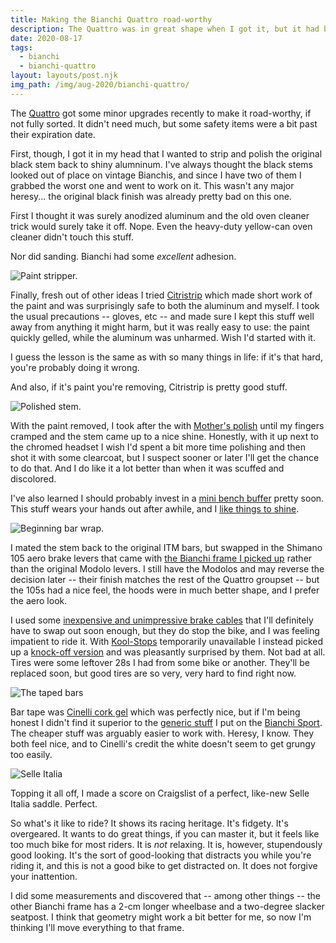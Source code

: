 ```yaml
---
title: Making the Bianchi Quattro road-worthy
description: The Quattro was in great shape when I got it, but it had been sitting awhile and needed some attention before it was rideable.
date: 2020-08-17
tags:
  - bianchi
  - bianchi-quattro
layout: layouts/post.njk
img_path: /img/aug-2020/bianchi-quattro/
---
```


The [Quattro](/tags/bianchi-quattro) got some minor upgrades recently to make it road-worthy, if not fully sorted. It didn't need much, but some safety items were a bit past their expiration date.

First, though, I got it in my head that I wanted to strip and polish the original black stem back to shiny alumninum. I've always thought the black stems looked out of place on vintage Bianchis, and since I have two of them I grabbed the worst one and went to work on it. This wasn't any major heresy... the original black finish was already pretty bad on this one.

First I thought it was surely anodized aluminum and the old oven cleaner trick would surely take it off. Nope. Even the heavy-duty yellow-can oven cleaner didn't touch this stuff.

Nor did sanding. Bianchi had some _excellent_ adhesion.

<img src="{{ img_path }}citristrip.jpg" alt="Paint stripper.">

Finally, fresh out of other ideas I tried [Citristrip](https://amzn.to/34AW41C) which made short work of the paint and was surprisingly safe to both the aluminum and myself. I took the usual precautions -- gloves, etc -- and made sure I kept this stuff well away from anything it might harm, but it was really easy to use: the paint quickly gelled, while the aluminum was unharmed. Wish I'd started with it. 

I guess the lesson is the same as with so many things in life: if it's that hard, you're probably doing it wrong. 

And also, if it's paint you're removing, Citristrip is pretty good stuff.

<img src="{{ img_path }}polished-stem.jpg" alt="Polished stem.">

With the paint removed, I took after the with [Mother's polish](https://amzn.to/2XEvGQl) until my fingers cramped and the stem came up to a nice shine. Honestly, with it up next to the chromed headset I wish I'd spent a bit more time polishing and then shot it with some clearcoat, but I suspect sooner or later I'll get the chance to do that. And I do like it a lot better than when it was scuffed and discolored.

I've also learned I should probably invest in a [mini bench buffer](https://amzn.to/2EF79Ui) pretty soon. This stuff wears your hands out after awhile, and I [like things to shine](posts/july-2020/silver/).

<img src="{{ img_path }}bar-wrap-1.jpg" alt="Beginning bar wrap.">

I mated the stem back to the original ITM bars, but swapped in the Shimano 105 aero brake levers that came with [the Bianchi frame I picked up](/posts/july-2020/the-bianchi/) rather than the original Modolo levers. I still have the Modolos and may reverse the decision later -- their finish matches the rest of the Quattro groupset -- but the 105s had a nice feel, the hoods were in much better shape, and I prefer the aero look.

I used some [inexpensive and unimpressive brake cables](https://amzn.to/3ht5cJg) that I'll definitely have to swap out soon enough, but they do stop the bike, and I was feeling impatient to ride it. With [Kool-Stops](https://amzn.to/3hCCYMg) temporarily unavailable I instead picked up a [knock-off version](https://amzn.to/32os32o) and was pleasantly surprised by them. Not bad at all. Tires were some leftover 28s I had from some bike or another. They'll be replaced soon, but good tires are so very, very hard to find right now.

<img src="{{ img_path }}taped-bars.jpg" alt="The taped bars">

Bar tape was [Cinelli cork gel](https://amzn.to/3hyIAqW) which was perfectly nice, but if I'm being honest I didn't find it superior to the [generic stuff](https://amzn.to/31xtsEt) I put on the [Bianchi Sport](/tags/bianchi-sport/). The cheaper stuff was arguably easier to work with. Heresy, I know. They both feel nice, and to Cinelli's credit the white doesn't seem to get grungy too easily.

<img src="{{ img_path }}/selle.jpg" alt="Selle Italia">

Topping it all off, I made a score on Craigslist of a perfect, like-new Selle Italia saddle. Perfect.

So what's it like to ride? It shows its racing heritage. It's fidgety. It's overgeared. It wants to do great things, if you can master it, but it feels like too much bike for most riders. It is *not* relaxing. It is, however, stupendously good looking. It's the sort of good-looking that distracts you while you're riding it, and this is not a good bike to get distracted on. It does not forgive your inattention.

I did some measurements and discovered that -- among other things -- the other Bianchi frame has a 2-cm longer wheelbase and a two-degree slacker seatpost. I think that geometry might work a bit better for me, so now I'm thinking I'll move everything to that frame.